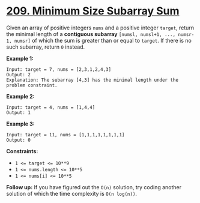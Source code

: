 # [209. Minimum Size Subarray Sum](https://leetcode.com/problems/minimum-size-subarray-sum/)

Given an array of positive integers `nums` and a positive integer `target`, return the minimal length of a **contiguous subarray** `[numsl, numsl+1, ..., numsr-1, numsr]` of which the sum is greater than or equal to `target`. If there is no such subarray, return `0` instead.

**Example 1:**

    Input: target = 7, nums = [2,3,1,2,4,3]
    Output: 2
    Explanation: The subarray [4,3] has the minimal length under the problem constraint.

**Example 2:**

    Input: target = 4, nums = [1,4,4]
    Output: 1

**Example 3:**

    Input: target = 11, nums = [1,1,1,1,1,1,1,1]
    Output: 0

**Constraints:**

- `1 <= target <= 10**9`
- `1 <= nums.length <= 10**5`
- `1 <= nums[i] <= 10**5`

**Follow up:** If you have figured out the `O(n)` solution, try coding another solution of which the time complexity is `O(n log(n))`.
